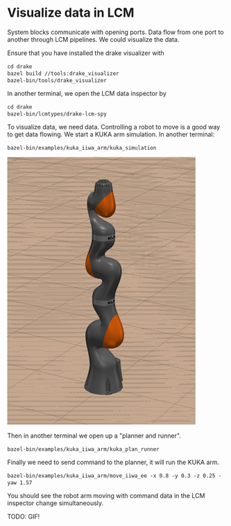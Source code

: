 # Visualize data in LCM

System blocks communicate with opening ports. Data flow from one port to another through LCM pipelines. We could visualize the data.

Ensure that you have installed the drake visualizer with

```text
cd drake
bazel build //tools:drake_visualizer
bazel-bin/tools/drake_visualizer
```

In another terminal, we open the LCM data inspector by

```text
cd drake
bazel-bin/lcmtypes/drake-lcm-spy
```

To visualize data, we need data. Controlling a robot to move is a good way to get data flowing. We start a KUKA arm simulation. In another terminal:

```text
bazel-bin/examples/kuka_iiwa_arm/kuka_simulation
```

![KUKA arm in Drake simulation](../.gitbook/assets/screenshot-from-2019-06-13-10-24-19.png)

Then in another terminal we open up a "planner and runner".

```text
bazel-bin/examples/kuka_iiwa_arm/kuka_plan_runner
```

Finally we need to send command to the planner, it will run the KUKA arm.

```text
bazel-bin/examples/kuka_iiwa_arm/move_iiwa_ee -x 0.8 -y 0.3 -z 0.25 -yaw 1.57
```

You should see the robot arm moving with command data in the LCM inspector change simultaneously.

TODO: GIF!

